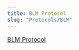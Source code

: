 ```yaml
---
title: BLM Protocol
slug: "Protocols/BLM"
---
```


[BLM Protocol]({{site.baseurl}}/docs/NAMC-USU/assets/docs/im_oc_2011_044.pdf)